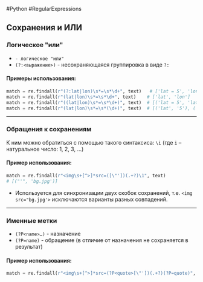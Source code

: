 #Python #RegularExpressions

## Сохранения и ИЛИ

### Логическое "или"

- `- логическое "или"`
- `(?:<выражение>)` - несохраняющаяся группировка в виде `?:`

#### Примеры использования:

```python
match = re.findall(r"(?:lat|lon)\s*=\s*\d+", text)   # ['lat = 5', 'lon=7']
match = re.findall(r"(lat|lon)\s*=\s*\d+", text)    # ['lat', 'lon']
match = re.findall(r"((lat|lon)\s*=\s*\d+)", text)  # [('lat = 5', 'lat'), ('lon=7', 'lon')]
match = re.findall(r"(lat|lon)\s*=\s*(\d+)", text)  # [('lat', '5'), ('lon', '7')]
```

---

### Обращения к сохранениям

К ним можно обратиться с помощью такого синтаксиса:
`\i` (где `i` – натуральное число: 1, 2, 3, ...)

#### Пример использования:

```python
match = re.findall(r"<img\s+[^>]*src=([\"'])(.+?)\1", text)    
# [("'", 'bg.jpg')]
```

- Используется для синхронизации двух скобок сохранений, т.е. `<img src="bg.jpg'>` исключаются варианты разных совпадений.

---

### Именные метки

- `(?P<name>…)` - назначение
- `(?P=name)` - обращение (в отличие от назначения не сохраняется в результат)

#### Пример использования:

```python
match = re.findall(r"<img\s+[^>]*src=(?P<quote>[\"'])(.+?)(?P=quote)", text)
```
